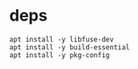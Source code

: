# deps

```
apt install -y libfuse-dev
apt install -y build-essential
apt install -y pkg-config
```
